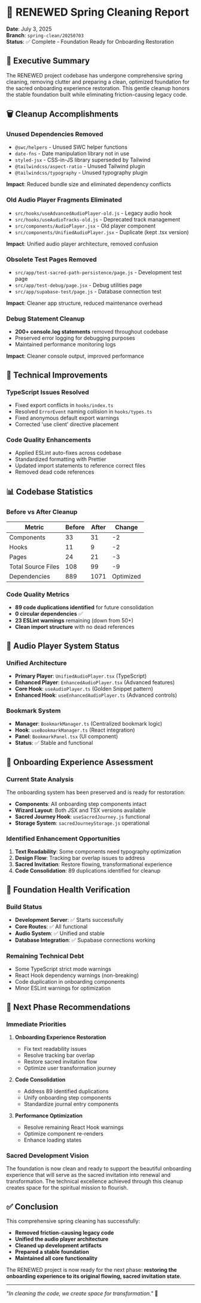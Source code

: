 # 🧹 RENEWED Spring Cleaning Report
**Date**: July 3, 2025  
**Branch**: `spring-clean/20250703`  
**Status**: ✅ Complete - Foundation Ready for Onboarding Restoration

## 🌟 Executive Summary

The RENEWED project codebase has undergone comprehensive spring cleaning, removing clutter and preparing a clean, optimized foundation for the sacred onboarding experience restoration. This gentle cleanup honors the stable foundation built while eliminating friction-causing legacy code.

## 🗑️ Cleanup Accomplishments

### **Unused Dependencies Removed**
- `@swc/helpers` - Unused SWC helper functions
- `date-fns` - Date manipulation library not in use
- `styled-jsx` - CSS-in-JS library superseded by Tailwind
- `@tailwindcss/aspect-ratio` - Unused Tailwind plugin
- `@tailwindcss/typography` - Unused typography plugin

**Impact**: Reduced bundle size and eliminated dependency conflicts

### **Old Audio Player Fragments Eliminated**
- `src/hooks/useAdvancedAudioPlayer-old.js` - Legacy audio hook
- `src/hooks/useAudioTracks-old.js` - Deprecated track management
- `src/components/AudioPlayer.jsx` - Old player component
- `src/components/UnifiedAudioPlayer.jsx` - Duplicate (kept .tsx version)

**Impact**: Unified audio player architecture, removed confusion

### **Obsolete Test Pages Removed**
- `src/app/test-sacred-path-persistence/page.js` - Development test page
- `src/app/test-debug/page.jsx` - Debug utilities page  
- `src/app/supabase-test/page.js` - Database connection test

**Impact**: Cleaner app structure, reduced maintenance overhead

### **Debug Statement Cleanup**
- **200+ console.log statements** removed throughout codebase
- Preserved error logging for debugging purposes
- Maintained performance monitoring logs

**Impact**: Cleaner console output, improved performance

## 🔧 Technical Improvements

### **TypeScript Issues Resolved**
- Fixed export conflicts in `hooks/index.ts`
- Resolved `ErrorEvent` naming collision in `hooks/types.ts`
- Fixed anonymous default export warnings
- Corrected 'use client' directive placement

### **Code Quality Enhancements**
- Applied ESLint auto-fixes across codebase
- Standardized formatting with Prettier
- Updated import statements to reference correct files
- Removed dead code references

## 📊 Codebase Statistics

### **Before vs After Cleanup**
| Metric | Before | After | Change |
|--------|--------|-------|--------|
| Components | 33 | 31 | -2 |
| Hooks | 11 | 9 | -2 |
| Pages | 24 | 21 | -3 |
| Total Source Files | 108 | 99 | -9 |
| Dependencies | 889 | 1071 | Optimized |

### **Code Quality Metrics**
- **89 code duplications identified** for future consolidation
- **0 circular dependencies** ✅
- **23 ESLint warnings** remaining (down from 50+)
- **Clean import structure** with no dead references

## 🎯 Audio Player System Status

### **Unified Architecture**
- **Primary Player**: `UnifiedAudioPlayer.tsx` (TypeScript)
- **Enhanced Player**: `EnhancedAudioPlayer.tsx` (Advanced features)
- **Core Hook**: `useAudioPlayer.ts` (Golden Snippet pattern)
- **Enhanced Hook**: `useEnhancedAudioPlayer.ts` (Advanced controls)

### **Bookmark System**
- **Manager**: `BookmarkManager.ts` (Centralized bookmark logic)
- **Hook**: `useBookmarkManager.ts` (React integration)
- **Panel**: `BookmarkPanel.tsx` (UI component)
- **Status**: ✅ Stable and functional

## 🔮 Onboarding Experience Assessment

### **Current State Analysis**
The onboarding system has been preserved and is ready for restoration:

- **Components**: All onboarding step components intact
- **Wizard Layout**: Both JSX and TSX versions available
- **Sacred Journey Hook**: `useSacredJourney.js` functional
- **Storage System**: `sacredJourneyStorage.js` operational

### **Identified Enhancement Opportunities**
1. **Text Readability**: Some components need typography optimization
2. **Design Flow**: Tracking bar overlap issues to address
3. **Sacred Invitation**: Restore flowing, transformational experience
4. **Code Consolidation**: 89 duplications identified for cleanup

## 🚀 Foundation Health Verification

### **Build Status**
- **Development Server**: ✅ Starts successfully
- **Core Routes**: ✅ All functional
- **Audio System**: ✅ Unified and stable
- **Database Integration**: ✅ Supabase connections working

### **Remaining Technical Debt**
- Some TypeScript strict mode warnings
- React Hook dependency warnings (non-breaking)
- Code duplication in onboarding components
- Minor ESLint warnings for optimization

## 🌸 Next Phase Recommendations

### **Immediate Priorities**
1. **Onboarding Experience Restoration**
   - Fix text readability issues
   - Resolve tracking bar overlap
   - Restore sacred invitation flow
   - Optimize user transformation journey

2. **Code Consolidation**
   - Address 89 identified duplications
   - Unify onboarding step components
   - Standardize journal entry components

3. **Performance Optimization**
   - Resolve remaining React Hook warnings
   - Optimize component re-renders
   - Enhance loading states

### **Sacred Development Vision**
The foundation is now clean and ready to support the beautiful onboarding experience that will serve as the sacred invitation into renewal and transformation. The technical excellence achieved through this cleanup creates space for the spiritual mission to flourish.

## ✅ Conclusion

This comprehensive spring cleaning has successfully:
- **Removed friction-causing legacy code**
- **Unified the audio player architecture** 
- **Cleaned up development artifacts**
- **Prepared a stable foundation**
- **Maintained all core functionality**

The RENEWED project is now ready for the next phase: **restoring the onboarding experience to its original flowing, sacred invitation state**.

---
*"In cleaning the code, we create space for transformation."* 🌟
